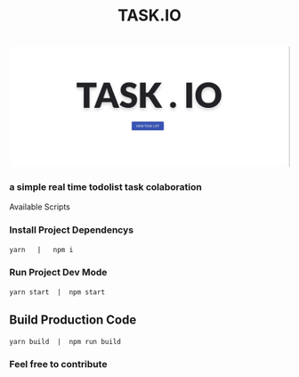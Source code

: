 <center><h1>TASK.IO<h1></center>

![](https://raw.githubusercontent.com/LeulAria/task.io/main/src/assets/task.io.webp?raw=true)


### a simple real time todolist task colaboration

Available Scripts

### Install Project Dependencys
`yarn   |   npm i`

### Run Project Dev Mode
`yarn start  |  npm start`

## Build Production Code
`yarn build  |  npm run build`

### Feel free to contribute